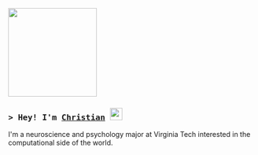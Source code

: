 <img height="180em" src="https://github-readme-stats.vercel.app/api?username=christianburrell&show_icons=true&hide_border=true&&count_private=true&include_all_commits=true" />

### <samp>&gt; Hey! I'm <a href="https://gkassym.netlify.app" target="_blank">Christian</a> <img src="https://media.giphy.com/media/hvRJCLFzcasrR4ia7z/giphy.gif" width="25"> </samp>

I'm a neuroscience and psychology major at Virginia Tech interested in the computational side of the world.
